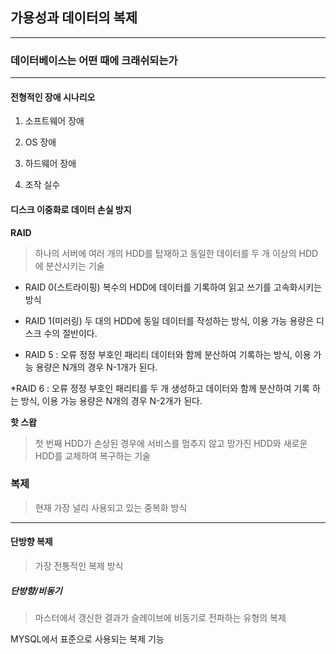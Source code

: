 ## 가용성과 데이터의 복제
---

### 데이터베이스는 어떤 때에 크래쉬되는가
---

#### 전형적인 장애 시나리오

1. 소프트웨어 장애

2. OS 장애

3. 하드웨어 장애

4. 조작 실수

#### 디스크 이중화로 데이터 손실 방지

**RAID**
>하나의 서버에 여러 개의 HDD를 탑재하고 동일한 데이터를 두 개 이상의 HDD에 분산시키는 기술

* RAID 0(스트라이핑) 복수의 HDD에 데이터를 기록하여 읽고 쓰기를 고속화시키는 방식

* RAID 1(미러링) 두 대의 HDD에 동일 데이터를 작성하는 방식, 이용 가능 용량은 디스크 수의 절반이다.

* RAID 5 : 오류 정정 부호인 패리티 데이터와 함께 분산하여 기록하는 방식, 이용 가능 용량은 N개의 경우 N-1개가 된다.

*RAID 6 : 오류 정정 부호인 패리티를 두 개 생성하고 데이터와 함께 분산하여 기록 하는 방식, 이용 가능 용량은 N개의 경우 N-2개가 된다.

**핫 스왑**
>첫 번째 HDD가 손상된 경우에 서비스를 멈추지 않고 망가진 HDD와 새로운 HDD를 교체하여 복구하는 기술

### 복제
>현재 가장 널리 사용되고 있는 중복화 방식
---

#### 단방향 복제
>가장 전통적인 복제 방식

##### 단방향/비동기
>마스터에서 갱신한 결과가 슬레이브에 비동기로 전파하는 유형의 복제

MYSQL에서 표준으로 사용되는 복제 기능


